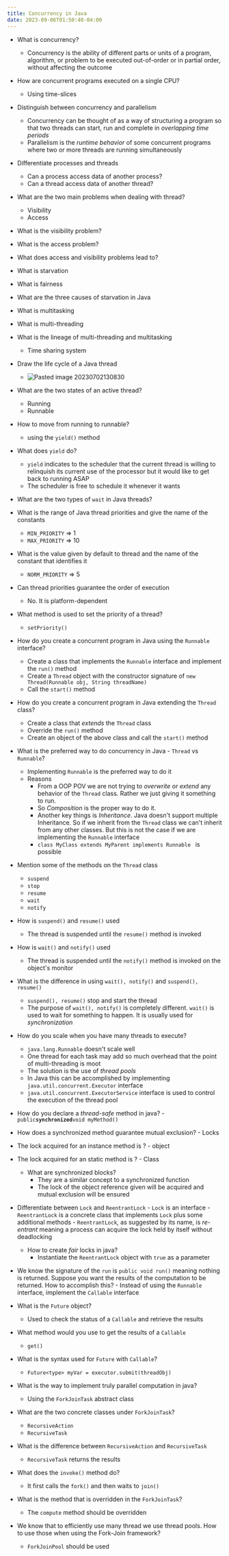 ```yaml
---
title: Concurrency in Java
date: 2023-09-06T01:50:40-04:00
---
```


- What is concurrency?
	 - Concurrency is the ability of different parts or units of a program, algorithm, or problem to be executed out-of-order or in partial order, without affecting the outcome
- How are concurrent programs executed on a single CPU?
	 - Using time-slices
- Distinguish between concurrency and parallelism
	 - Concurrency can be thought of as a way of structuring a program so that two threads can start, run and complete in *overlapping time periods*
	 - Parallelism is the *runtime behavior* of some concurrent programs where two or more threads are running simultaneously
- Differentiate processes and threads
	 - Can a process access data of another process?
	 - Can a thread access data of another thread?
- What are the two main problems when dealing with thread?
	 - Visibility
	 - Access
- What is the visibility problem?
- What is the access problem?
- What does access and visibility problems lead to?
- What is starvation
- What is fairness
- What are the three causes of starvation in Java
- What is multitasking
- What is multi-threading
- What is the lineage of multi-threading and multitasking
	 - Time sharing system
- Draw the life cycle of  a Java thread
	- ![Pasted image 20230702130830](../assets/Pasted%20image%2020230702130830.png)
	
- What are the two states of an active thread?
	- Running
	- Runnable
- How to move from running to runnable?
	- using the `yield()` method
- What does `yield` do?
	- `yield` indicates to the scheduler that the current thread is willing to relinquish its current use of the processor but it would like to get back to running ASAP
	- The scheduler is free to schedule it whenever it wants
- What are the two types of `wait` in Java threads?
- What is the range of Java thread priorities and give the name of the constants
	 - `MIN_PRIORITY` => 1
	 - `MAX_PRIORITY` => 10
- What is the value given by default to thread and the name of the constant that identifies it
	 - `NORM_PRIORITY` => 5
- Can thread priorities guarantee the order of execution
	 - No. It is platform-dependent
 - What method is used to set the priority of a thread?
	 - `setPriority()`
- How do you create a concurrent program in Java using the `Runnable` interface?
	 - Create a class that implements the `Runnable` interface and implement the `run()` method
	 - Create a `Thread` object with the constructor signature of `new Thread(Runnable obj, String threadName)`
	 - Call the `start()` method
- How do you create a concurrent program in Java extending the `Thread` class?
	 - Create a class that *extends* the `Thread` class
	 - Override the `run()` method
	 - Create an object of the above class and call the `start()` method
- What is the preferred way to do concurrency in Java - `Thread` vs `Runnable`?
	 - Implementing `Runnable` is the preferred way to do it
	 - Reasons
		 - From a OOP POV we are not trying to *overwrite or extend* any behavior of the `Thread` class. Rather we just giving it something to run.
		 - So *Composition* is the proper way to do it.
		 - Another key things is *Inheritance*. Java doesn't support multiple Inheritance. So if we inherit from the `Thread` class we can't inherit from any other classes. But this is not the case if we are implementing the `Runnable` interface
		 - `class MyClass extends MyParent implements Runnable ` is possible
- Mention some of the methods on the `Thread` class
	 - `suspend`
	 - `stop`
	 - `resume`
	 - `wait`
	 - `notify`
- How is `suspend()` and `resume()` used
	 - The thread is suspended until the `resume()` method is invoked
- How is `wait()` and `notify()` used
	 - The thread is suspended until the `notify()` method is invoked on the object's monitor
- What is the difference in using `wait(), notify()` and `suspend(), resume()`
	 - `suspend(), resume()` stop and start the thread
	 - The purpose of `wait(), notify()` is completely different. `wait()` is used to wait for something to happen. It is usually used for *synchronization*
- How do you scale when you have many threads to execute?
	 - `java.lang.Runnable` doesn't scale well
	 - One thread for each task may add so much overhead that the point of multi-threading is moot
	 - The solution is the use of *thread pools*
	 - In Java this can be accomplished by implementing `java.util.concurrent.Executor` interface
	 - `java.util.concurrent.ExecutorService` interface is used to control the execution of the thread pool
- How do you declare a *thread-safe* method in java?
	  - `public`**`synchronized`**`void myMethod()`
- How does a synchronized method guarantee mutual exclusion?
	  - Locks
- The lock acquired for an instance method is ?
	  - object
- The lock acquired for an static method is ?
	  - Class
  - What are synchronized blocks?
	  - They are a similar concept to a synchronized function
	  - The lock of the object reference given will be acquired and mutual exclusion will be ensured
- Differentiate between `Lock` and `ReentrantLock`
	  - `Lock` is an interface
	  - `ReentrantLock` is a concrete class that implements `Lock` plus some additional methods
	  - `ReentrantLock`, as suggested by its name, is *re-entrant* meaning a process can acquire the lock held by itself without deadlocking
  - How to create *fair* locks in java?
	  - Instantiate the `ReentrantLock` object with `true` as a parameter
- We know the signature of the `run` is `public void run()` meaning nothing is returned. Suppose you want the results of the computation to be returned. How to accomplish this?
	  - Instead of using the `Runnable` interface, implement the `Callable` interface
- What is the `Future` object?
	- Used to check the status of a `Callable` and retrieve the results
- What method would you use to get the results of a `Callable`
	- `get()`
- What is the syntax used for `Future` with `Callable`?
	- `Future<type> myVar = executor.submit(threadObj)`
- What is the way to implement truly parallel computation in java?
	- Using the `ForkJoinTask` abstract class
- What are the two concrete classes under `ForkJoinTask`?
	- `RecursiveAction`
	- `RecursiveTask`
- What is the difference between `RecursiveAction` and `RecursiveTask`
	- `RecursiveTask` returns the results
- What does the `invoke()` method do?
	- It first calls the `fork()`  and then waits to `join()`
- What is the method that is overridden in the `ForkJoinTask`?
	- The `compute` method should be overridden
- We know that to efficiently use many thread we use thread pools. How to use those when using the Fork-Join framework?
	- `ForkJoinPool` should be used